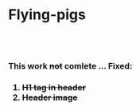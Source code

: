 <h1> Flying-pigs</h1><br>
<h2Simple HTML page (homework)</h2><br> 
<h3>This work <s>not</s> comlete ... Fixed:<h3>
<ol>
<li><s>H1 tag in header</s></li>
<li><s>Header image</s></li>
</ol>
